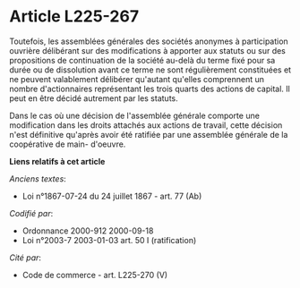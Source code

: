 # Article L225-267

Toutefois, les assemblées générales des sociétés anonymes à participation ouvrière délibérant sur des modifications à
apporter aux statuts ou sur des propositions de continuation de la société au-delà du terme fixé pour sa durée ou de
dissolution avant ce terme ne sont régulièrement constituées et ne peuvent valablement délibérer qu'autant qu'elles
comprennent un nombre d'actionnaires représentant les trois quarts des actions de capital. Il peut en être décidé autrement
par les statuts.

Dans le cas où une décision de l'assemblée générale comporte une modification dans les droits attachés aux actions de
travail, cette décision n'est définitive qu'après avoir été ratifiée par une assemblée générale de la coopérative de main-
d'oeuvre.

**Liens relatifs à cet article**

_Anciens textes_:

  - Loi n°1867-07-24 du 24 juillet 1867 - art. 77 (Ab)

_Codifié par_:

  - Ordonnance 2000-912 2000-09-18
  - Loi n°2003-7 2003-01-03 art. 50 I (ratification)

_Cité par_:

  - Code de commerce - art. L225-270 (V)

